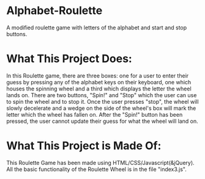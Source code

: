 # Alphabet-Roulette
A modified roulette game with letters of the alphabet and start and stop buttons. 

# What This Project Does: 

In this Roulette game, there are three boxes: one for a user to enter their guess by pressing any of the alphabet keys on their keyboard, one which houses the spinning wheel and 
a third which displays the letter the wheel lands on. There are two buttons, "Spin!" and "Stop" which the user can use to spin the wheel and to stop it. Once the user presses
"stop", the wheel will slowly decelerate and a wedge on the side of the wheel's box will mark the letter which the wheel has fallen on. 
After the "Spin!" button has been pressed, the user cannot update their guess for what the wheel will land on.

# What This Project is Made Of: 

This Roulette Game has been made using HTML/CSS/Javascript(&jQuery). All the basic functionality of the Roulette Wheel is in the file "index3.js".  

